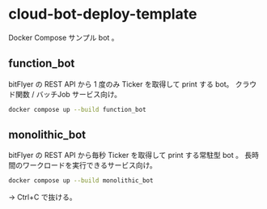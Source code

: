 # cloud-bot-deploy-template

Docker Compose サンプル bot 。

## function_bot

bitFlyer の REST API から 1 度のみ Ticker を取得して print する bot。 クラウド関数 / バッチJob サービス向け。

```bash
docker compose up --build function_bot
```

## monolithic_bot

bitFlyer の REST API から毎秒 Ticker を取得して print する常駐型 bot 。 長時間のワークロードを実行できるサービス向け。

```bash
docker compose up --build monolithic_bot
```

-> Ctrl+C で抜ける。
